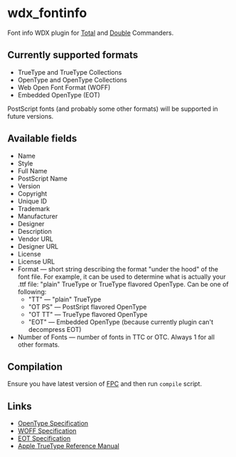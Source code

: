 # wdx_fontinfo

Font info WDX plugin for [Total][Total Commander]
and [Double][Double Commander] Commanders.


## Currently supported formats

  * TrueType and TrueType Collections
  * OpenType and OpenType Collections
  * Web Open Font Format (WOFF)
  * Embedded OpenType (EOT)

PostScript fonts (and probably some other formats) will be supported in
future versions.


## Available fields

  * Name
  * Style
  * Full Name
  * PostScript Name
  * Version
  * Copyright
  * Unique ID
  * Trademark
  * Manufacturer
  * Designer
  * Description
  * Vendor URL
  * Designer URL
  * License
  * License URL
  * Format — short string describing the format "under the hood" of the font
   file. For example, it can be used to determine what is actually
   your .ttf file: "plain" TrueType or TrueType flavored OpenType.
   Can be one of following:
    * "TT" — "plain" TrueType
    * "OT PS" — PostSript flavored OpenType
    * "OT TT" — TrueType flavored OpenType
    * "EOT" — Embedded OpenType (because currently plugin can't decompress EOT)
  * Number of Fonts — number of fonts in TTC or OTC. Always 1 for all
    other formats.


## Compilation

Ensure you have latest version of [FPC](http://www.freepascal.org/)
and then run `compile` script.


## Links

  * [OpenType Specification](https://www.microsoft.com/typography/otspec/)
  * [WOFF Specification](http://www.w3.org/TR/WOFF/)
  * [EOT Specification](http://www.w3.org/Submission/EOT/)
  * [Apple TrueType Reference Manual](https://developer.apple.com/fonts/TrueType-Reference-Manual/)


[Total Commander]: http://www.ghisler.com/
[Double Commander]: http://doublecmd.sourceforge.net/

